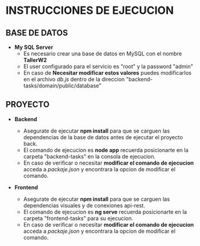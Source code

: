 # INSTRUCCIONES DE EJECUCION

## BASE DE DATOS 

- **My SQL Server**
  - Es necesario crear una base de datos en MySQL con el nombre **TallerW2**
  - El user configurado para el servicio es "root" y la password "admin"
  - En caso de **Necesitar modificar estos valores** puedes modificarlos en el archivo *db.js* dentro de la direccion "backend-tasks/domain/public/database"

## PROYECTO

- **Backend**
  - Asegurate de ejecutar **npm install** para que se carguen las dependencias de la base de datos antes de ejecutar el proyecto back.
  - El comando de ejecucion es **node app** recuerda posicionarte en la carpeta "backend-tasks" en la consola de ejecucion.
  - En caso de verificar o necesitar **modificar el comando de ejecucion** acceda a *packaje.json* y encontrara la opcion de modificar el comando.

- **Frontend**
  - Asegurate de ejecutar **npm install** para que se carguen las dependencias visuales y de conexiones api-rest.
  - El comando de ejecucion es **ng serve** recuerda posicionarte en la carpeta "frontend-tasks" para su ejecucion.
  - En caso de verificar o necesitar **modificar el comando de ejecucion** acceda a *packaje.json* y encontrara la opcion de modificar el comando.

